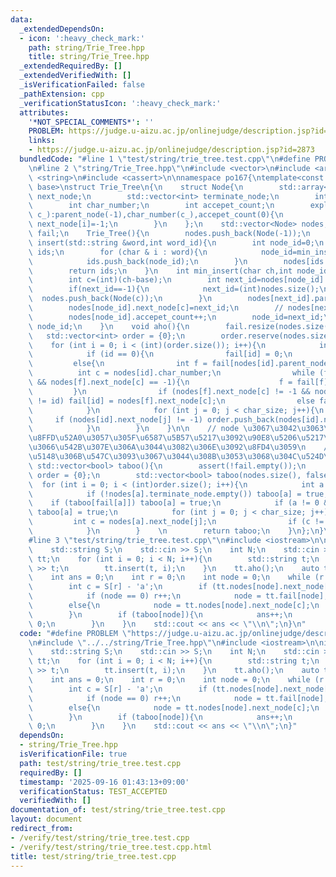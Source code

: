 ```yaml
---
data:
  _extendedDependsOn:
  - icon: ':heavy_check_mark:'
    path: string/Trie_Tree.hpp
    title: string/Trie_Tree.hpp
  _extendedRequiredBy: []
  _extendedVerifiedWith: []
  _isVerificationFailed: false
  _pathExtension: cpp
  _verificationStatusIcon: ':heavy_check_mark:'
  attributes:
    '*NOT_SPECIAL_COMMENTS*': ''
    PROBLEM: https://judge.u-aizu.ac.jp/onlinejudge/description.jsp?id=2873
    links:
    - https://judge.u-aizu.ac.jp/onlinejudge/description.jsp?id=2873
  bundledCode: "#line 1 \"test/string/trie_tree.test.cpp\"\n#define PROBLEM \"https://judge.u-aizu.ac.jp/onlinejudge/description.jsp?id=2873\"\
    \n#line 2 \"string/Trie_Tree.hpp\"\n#include <vector>\n#include <array>\n#include\
    \ <string>\n#include <cassert>\n\nnamespace po167{\ntemplate<const int char_size,int\
    \ base>\nstruct Trie_Tree\n{\n    struct Node{\n        std::array<int, char_size>\
    \ next_node;\n        std::vector<int> terminate_node;\n        int parent_node;\n\
    \        int char_number;\n        int accepet_count;\n        explicit Node(int\
    \ c_):parent_node(-1),char_number(c_),accepet_count(0){\n            for(int i=0;i<char_size;i++)\
    \ next_node[i]=-1;\n        }\n    };\n    std::vector<Node> nodes;\n    std::vector<int>\
    \ fail;\n    Trie_Tree(){\n        nodes.push_back(Node(-1));\n    }\n    std::vector<int>\
    \ insert(std::string &word,int word_id){\n        int node_id=0;\n        std::vector<int>\
    \ ids;\n        for (char & i : word){\n            node_id=min_insert(i,node_id,word_id);\n\
    \            ids.push_back(node_id);\n        }\n        nodes[ids.back()].terminate_node.push_back(word_id);\n\
    \        return ids;\n    }\n    int min_insert(char ch,int node_id,int word_id){\n\
    \        int c=(int)(ch-base);\n        int next_id=nodes[node_id].next_node[c];\n\
    \        if(next_id==-1){\n            next_id=(int)nodes.size();\n          \
    \  nodes.push_back(Node(c));\n        }\n        nodes[next_id].parent_node=node_id;\n\
    \        nodes[node_id].next_node[c]=next_id;\n        // nodes[next_id].accept_node.push_back(word_id);\n\
    \        nodes[node_id].accepet_count++;\n        node_id=next_id;\n        return\
    \ node_id;\n    }\n    void aho(){\n        fail.resize(nodes.size());\n     \
    \   std::vector<int> order = {0};\n        order.reserve(nodes.size());\n    \
    \    for (int i = 0; i < (int)(order.size()); i++){\n            int id = order[i];\n\
    \            if (id == 0){\n                fail[id] = 0;\n            }\n   \
    \         else{\n                int f = fail[nodes[id].parent_node];\n      \
    \          int c = nodes[id].char_number;\n                while (f != fail[f]\
    \ && nodes[f].next_node[c] == -1){\n                    f = fail[f];\n       \
    \         }\n                if (nodes[f].next_node[c] != -1 && nodes[f].next_node[c]\
    \ != id) fail[id] = nodes[f].next_node[c];\n                else fail[id] = 0;\n\
    \            }\n            for (int j = 0; j < char_size; j++){\n           \
    \     if (nodes[id].next_node[j] != -1) order.push_back(nodes[id].next_node[j]);\n\
    \            }\n        }\n    }\n\n    // node \u3067\u3042\u3063\u3066\u3001\
    \u8FFD\u52A0\u3057\u305F\u6587\u5B57\u5217\u3092\u90E8\u5206\u5217\u3068\u3057\
    \u3066\u542B\u307E\u306A\u3044\u3082\u306E\u3092\u8FD4\u3059\n    // aho \u3092\
    \u5148\u306B\u547C\u3093\u3067\u3044\u308B\u3053\u3068\u304C\u524D\u63D0\n   \
    \ std::vector<bool> taboo(){\n        assert(!fail.empty());\n        std::vector<int>\
    \ order = {0};\n        std::vector<bool> taboo(nodes.size(), false);\n      \
    \  for (int i = 0; i < (int)order.size(); i++){\n            int a = order[i];\n\
    \            if (!nodes[a].terminate_node.empty()) taboo[a] = true;\n        \
    \    if (taboo[fail[a]]) taboo[a] = true;\n            if (a != 0 && taboo[nodes[a].parent_node])\
    \ taboo[a] = true;\n            for (int j = 0; j < char_size; j++){\n       \
    \         int c = nodes[a].next_node[j];\n                if (c != -1) order.push_back(c);\n\
    \            }\n        }    \n        return taboo;\n    }\n};\n}\nusing po167::Trie_Tree;\n\
    #line 3 \"test/string/trie_tree.test.cpp\"\n#include <iostream>\n\nint main(){\n\
    \    std::string S;\n    std::cin >> S;\n    int N;\n    std::cin >> N;\n    po167::Trie_Tree<26,'a'>\
    \ tt;\n    for (int i = 0; i < N; i++){\n        std::string t;\n        std::cin\
    \ >> t;\n        tt.insert(t, i);\n    }\n    tt.aho();\n    auto taboo = tt.taboo();\n\
    \    int ans = 0;\n    int r = 0;\n    int node = 0;\n    while (r != (int)S.size()){\n\
    \        int c = S[r] - 'a';\n        if (tt.nodes[node].next_node[c] == -1){\n\
    \            if (node == 0) r++;\n            node = tt.fail[node];\n        }\n\
    \        else{\n            node = tt.nodes[node].next_node[c];\n            r++;\n\
    \        }\n        if (taboo[node]){\n            ans++;\n            node =\
    \ 0;\n        }\n    }\n    std::cout << ans << \"\\n\";\n}\n"
  code: "#define PROBLEM \"https://judge.u-aizu.ac.jp/onlinejudge/description.jsp?id=2873\"\
    \n#include \"../../string/Trie_Tree.hpp\"\n#include <iostream>\n\nint main(){\n\
    \    std::string S;\n    std::cin >> S;\n    int N;\n    std::cin >> N;\n    po167::Trie_Tree<26,'a'>\
    \ tt;\n    for (int i = 0; i < N; i++){\n        std::string t;\n        std::cin\
    \ >> t;\n        tt.insert(t, i);\n    }\n    tt.aho();\n    auto taboo = tt.taboo();\n\
    \    int ans = 0;\n    int r = 0;\n    int node = 0;\n    while (r != (int)S.size()){\n\
    \        int c = S[r] - 'a';\n        if (tt.nodes[node].next_node[c] == -1){\n\
    \            if (node == 0) r++;\n            node = tt.fail[node];\n        }\n\
    \        else{\n            node = tt.nodes[node].next_node[c];\n            r++;\n\
    \        }\n        if (taboo[node]){\n            ans++;\n            node =\
    \ 0;\n        }\n    }\n    std::cout << ans << \"\\n\";\n}"
  dependsOn:
  - string/Trie_Tree.hpp
  isVerificationFile: true
  path: test/string/trie_tree.test.cpp
  requiredBy: []
  timestamp: '2025-09-16 01:43:13+09:00'
  verificationStatus: TEST_ACCEPTED
  verifiedWith: []
documentation_of: test/string/trie_tree.test.cpp
layout: document
redirect_from:
- /verify/test/string/trie_tree.test.cpp
- /verify/test/string/trie_tree.test.cpp.html
title: test/string/trie_tree.test.cpp
---
```

